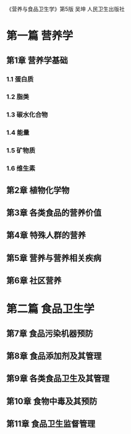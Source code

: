 《营养与食品卫生学》第5版 吴坤 人民卫生出版社

# 第一篇 营养学
## 第1章 营养学基础
### 1.1 蛋白质
### 1.2 脂类
### 1.3 碳水化合物
### 1.4 能量
### 1.5 矿物质
### 1.6 维生素
## 第2章 植物化学物
## 第3章 各类食品的营养价值
## 第4章 特殊人群的营养
## 第5章 营养与营养相关疾病
## 第6章 社区营养

# 第二篇 食品卫生学
## 第7章 食品污染机器预防
## 第8章 食品添加剂及其管理
## 第9章 各类食品卫生及其管理
## 第10章 食物中毒及其预防
## 第11章 食品卫生监督管理